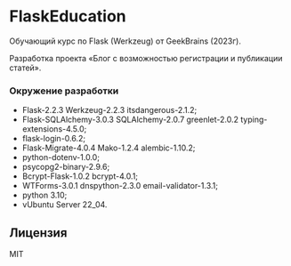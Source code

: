 # FlaskEducation
Обучающий курс по Flask (Werkzeug) от GeekBrains (2023г).

Разработка проекта «Блог с возможностью регистрации и публикации статей».

### Окружение разработки
- Flask-2.2.3 Werkzeug-2.2.3 itsdangerous-2.1.2;
- Flask-SQLAlchemy-3.0.3 SQLAlchemy-2.0.7 greenlet-2.0.2 typing-extensions-4.5.0;
- flask-login-0.6.2;
- Flask-Migrate-4.0.4 Mako-1.2.4 alembic-1.10.2;
- python-dotenv-1.0.0;
- psycopg2-binary-2.9.6;
- Bcrypt-Flask-1.0.2 bcrypt-4.0.1;
- WTForms-3.0.1 dnspython-2.3.0 email-validator-1.3.1;
- python 3.10;
- vUbuntu Server 22_04.

## Лицензия
MIT
